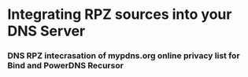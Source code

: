 # Integrating RPZ sources into your DNS Server

### DNS RPZ intecrasation of mypdns.org online privacy list for Bind and PowerDNS Recursor
